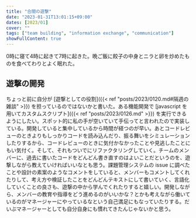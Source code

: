 ```yaml
---
title: "合間の遊撃"
date: "2023-01-31T13:01:15+09:00"
dates: [2023/01]
cover: ""
tags: ["team building", "information exchange", "communication"]
showFullContent: true
---
```


0時に寝て4時に起きて7時に起きた。晩ご飯に餃子の中身とニラと卵を炒めたものを食べてわりとよく眠れた。

## 遊撃の開発

ちょっと前に自分が [遊撃としての役割]({{< ref "posts/2023/0120.md#隔週の雑談" >}}) を担っているのではないかと書いた。ある機能開発で [javascript を用いてカスタムスクリプト]({{< ref "posts/2023/0126.md" >}}) を実行できるようにしたい。スポット的に私の手が空いていて手伝ってと言われたので実装している。開発していると集中しているから時間が経つのが早い。あとコードレビューのときよりもしっかりコードを読み込んだり、振る舞いをシミュレーションしたりするから、コードレビューのときに気付かなかったことや見逃したことにもい気付く。そして、それもついでにリファクタリングしていく。チームのメンバーに、過去に書いたコードをどんどん書き直すのはよいことだというのを、遊撃しながら教えていければいいなとも思う。課題管理システムの issue に調べたことや設計の素案のようなコメントをしていると、メンバーもコメントしてくれたりして、考え方や検証したことをどんどんテキストにして書いていく、言語化していくことの良さも、遊撃の中から学んでくれたりすると嬉しい。開発しながら、メンバーの教育や指導をどう進めるのがいいかな？とかも考えながら働いているのがマネージャーにやっているなという自己満足にもなっていたりする。だいぶマネージャーとしても自分自身にも慣れてきたんじゃないかと思う。
